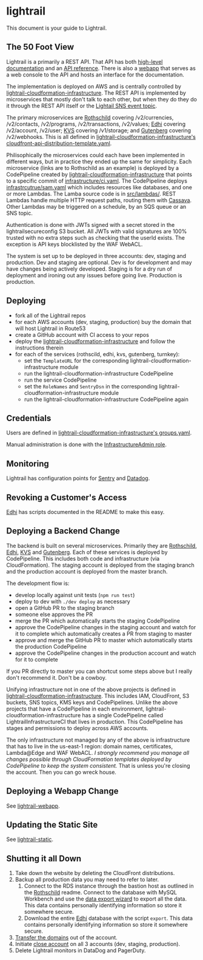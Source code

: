 # lightrail
This document is your guide to Lightrail.

## The 50 Foot View

Lightrail is a primarily a REST API.  That API has both [high-level documentation](https://github.com/Giftbit/Lightrail-API-V2-Docs/) and an [API reference](https://github.com/Giftbit/Lightrail-API-V2-Docs/tree/master/openapi3).  There is also a [webapp](https://github.com/Giftbit/lightrail-webapp) that serves as a web console to the API and hosts an interface for the documentation.

The implementation is deployed on AWS and is centrally controlled by [lightrail-cloudformation-infrastructure](https://github.com/Giftbit/lightrail-cloudformation-infrastructure).  The REST API is implemented by microservices that mostly don't talk to each other, but when they do they do it through the REST API itself or the [Lightail SNS event topic](https://github.com/Giftbit/lightrail-cloudformation-infrastructure/blob/master/lightrail-stack.yaml#L194).

The primary microservices are [Rothschild](https://github.com/Giftbit/lightrail-rothschild) covering /v2/currencies, /v2/contacts, /v2/programs, /v2/transactions, /v2/values; [Edhi](https://github.com/Giftbit/lightrail-edhi) covering /v2/account, /v2/user; [KVS](https://github.com/Giftbit/lightrail-kvs) covering /v1/storage; and [Gutenberg](https://github.com/Giftbit/lightrail-gutenberg/) covering /v2/webhooks.  This is all defined in [lightrail-cloudformation-infrastructure's cloudfront-api-distribution-template.yaml](https://github.com/Giftbit/lightrail-cloudformation-infrastructure/blob/master/modules/cloudfront-api-distribution-template.yaml#L102).

Philisophically the microservices could each have been implemented in different ways, but in practice they ended up the same for simplicity.  Each microservice (links are to Rothschild as an example) is deployed by a CodePipeline created by [lightrail-cloudformation-infrastructure](https://github.com/Giftbit/lightrail-cloudformation-infrastructure/blob/master/modules/rothschild.yaml#L122) that points to a specific commit of [infrastructure/ci.yaml](https://github.com/Giftbit/lightrail-rothschild/blob/staging/infrastructure/ci.yaml).  The CodePipeline deploys [infrastrcutrue/sam.yaml](https://github.com/Giftbit/lightrail-rothschild/blob/staging/infrastructure/sam.yaml) which includes resources like databases, and one or more Lambdas.  The Lamba source code is in [src/lambdas/](https://github.com/Giftbit/lightrail-rothschild/tree/staging/src/lambdas).  REST Lambdas handle multiple HTTP request paths, routing them with [Cassava](https://github.com/Giftbit/cassava).  Other Lambdas may be triggered on a schedule, by an SQS queue or an SNS topic.

Authentication is done with JWTs signed with a secret stored in the lightrailsecureconfig S3 bucket.  All JWTs with valid signatures are 100% trusted with no extra steps such as checking that the userId exists.  The exception is API keys blocklisted by the WAF WebACL.

The system is set up to be deployed in three accounts: dev, staging and production.  Dev and staging are optional.  Dev is for development and may have changes being actively developed.  Staging is for a dry run of deployment and ironing out any issues before going live.  Production is production.

## Deploying

- fork all of the Lightrail repos
- for each AWS accounts (dev, staging, production) buy the domain that will host Lightrail in Route53
- create a GitHub account with CI access to your repos
- deploy the [lightrail-cloudformation-infrastructure](https://github.com/Giftbit/lightrail-cloudformation-infrastructure/) and follow the instructions therein
- for each of the services (rothscild, edhi, kvs, gutenberg, turnkey):
  - set the `TemplateURL` for the corresponding lightrail-cloudformation-infrastructure module
  - run the lightrail-cloudformation-infrastructure CodePipeline
  - run the service CodePipeline
  - set the `RoleNames` and `SentryDsn` in the corresponding lightrail-cloudformation-infrastructure module
  - run the lightrail-cloudformation-infrastructure CodePipeline again

## Credentials

Users are defined in [lightrail-cloudformation-infrastructure's groups.yaml](https://github.com/Giftbit/lightrail-cloudformation-infrastructure/blob/master/modules/groups.yaml).

Manual administration is done with the [InfrastructureAdmin role](https://github.com/Giftbit/lightrail-cloudformation-infrastructure/blob/main/modules/user-assumable-roles.yaml).

## Monitoring

Lightrail has configuration points for [Sentry](https://sentry.io/) and [Datadog](https://www.datadoghq.com/).

## Revoking a Customer's Access

[Edhi](https://github.com/Giftbit/internal-edhi) has scripts documented in the README to make this easy.

## Deploying a Backend Change

The backend is built on several microservices.  Primarily they are [Rothschild](https://github.com/Giftbit/internal-rothschild), [Edhi](https://github.com/Giftbit/internal-edhi), [KVS](https://github.com/Giftbit/internal-kvs) and [Gutenberg](https://github.com/Giftbit/internal-gutenberg/).  Each of these services is deployed by CodePipeline.  This includes both code and infrastructure (via CloudFormation).  The staging account is deployed from the staging branch and the production account is deployed from the master branch.

The development flow is:
- develop locally against unit tests (`npm run test`)
- deploy to dev with `./dev deploy` as necessary
- open a GitHub PR to the staging branch
- someone else approves the PR
- merge the PR which automatically starts the staging CodePipeline
- approve the CodePipeline changes in the staging account and watch for it to complete which automatically creates a PR from staging to master
- approve and merge the GitHub PR to master which automatically starts the production CodePipeline
- approve the CodePipeline changes in the production account and watch for it to complete

If you PR directly to master you can shortcut some steps above but I really don't recommend it.  Don't be a cowboy.

Unifying infrastructure not in one of the above projects is defined in [lightrail-cloudformation-infrastructure](https://github.com/Giftbit/lightrail-cloudformation-infrastructure/).  This includes IAM, CloudFront, S3 buckets, SNS topics, KMS keys and CodePipelines.  Unlike the above projects that have a CodePipeline in each environment, lightrail-cloudformation-infrastructure has a single CodePipeline called LightrailInfrastructureCI that lives in production.  This CodePipeline has stages and permissions to deploy across AWS accounts.

The only infrastructure not managed by any of the above is infrastructure that has to live in the us-east-1 region: domain names, certificates, Lambda@Edge and WAF WebACL.  *I strongly recommend you manage all changes possible through CloudFormation templates deployed by CodePipeline to keep the system consistent.*  That is unless you're closing the account.  Then you can go wreck house.

## Deploying a Webapp Change

See [lightrail-webapp](https://github.com/Giftbit/lightrail-webapp/).

## Updating the Static Site

See [lightrail-static](https://github.com/Giftbit/lightrail-static).

## Shutting it all Down
1. Take down the website by deleting the CloudFront distributions.
2. Backup all production data you may need to refer to later.
    1. Connect to the RDS instance through the bastion host as outlined in the [Rothschild](https://github.com/Giftbit/internal-rothschild) readme.  Connect to the database with MySQL Workbench and use the [data export wizard](https://dev.mysql.com/doc/workbench/en/wb-admin-export-import-management.html) to export all the data.  This data contains personally identifying information so store it somewhere secure.
    2. Download the entire [Edhi](https://github.com/Giftbit/internal-edhi) database with the script `export`.  This data contains personally identifying information so store it somewhere secure.
3. [Transfer the domains](https://docs.aws.amazon.com/Route53/latest/DeveloperGuide/domain-transfer-to-route-53.html) out of the account.
4. Initiate [close account](https://aws.amazon.com/premiumsupport/knowledge-center/close-aws-account/) on all 3 accounts (dev, staging, production).
5. Delete Lightrail monitors in DataDog and PagerDuty.
